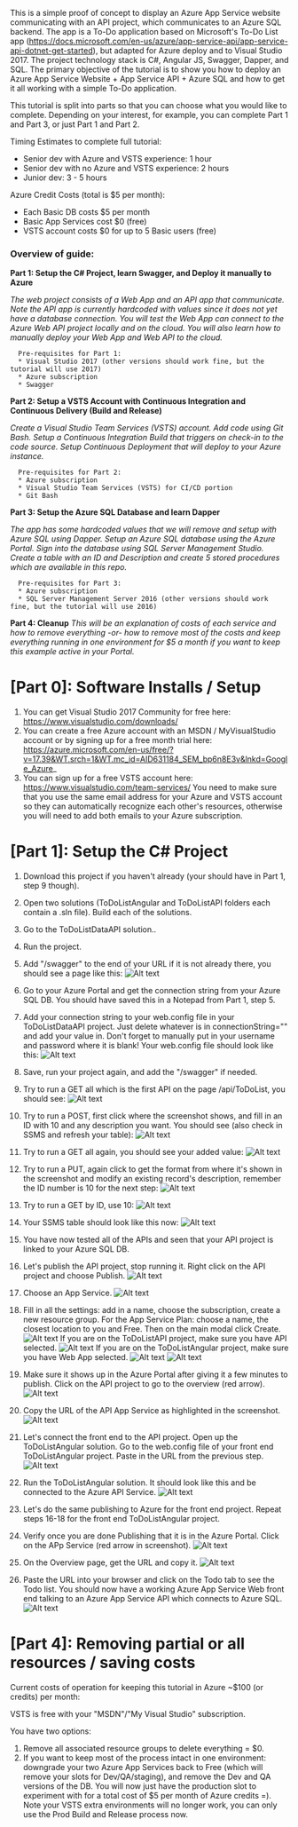 
This is a simple proof of concept to display an Azure App Service website communicating with an API project, which communicates to an Azure SQL backend.  The app is a To-Do application based on Microsoft's To-Do List app (https://docs.microsoft.com/en-us/azure/app-service-api/app-service-api-dotnet-get-started), but adapted for Azure deploy and to Visual Studio 2017.  The project technology stack is C#, Angular JS, Swagger, Dapper, and SQL. The primary objective of the tutorial is to show you how to deploy an Azure App Service Website + App Service API + Azure SQL and how to get it all working with a simple To-Do application. 

This tutorial is split into parts so that you can choose what you would like to complete. Depending on your interest, for example, you can complete Part 1 and Part 3, or just Part 1 and Part 2.

Timing Estimates to complete full tutorial: 
* Senior dev with Azure and VSTS experience: 1 hour
* Senior dev with no Azure and VSTS experience: 2 hours
* Junior dev: 3 - 5 hours

Azure Credit Costs (total is $5 per month): 
* Each Basic DB costs $5 per month 
* Basic App Services cost $0 (free)
* VSTS account costs $0 for up to 5 Basic users (free)

### Overview of guide:
**Part 1: Setup the C# Project, learn Swagger, and Deploy it manually to Azure**

*The web project consists of a Web App and an API app that communicate.  Note the API app is currently hardcoded with values since it does not yet have a database connection.  You will test the Web App can connect to the Azure Web API project locally and on the cloud.  You will also learn how to manually deploy your Web App and Web API to the cloud.* 

      Pre-requisites for Part 1:
      * Visual Studio 2017 (other versions should work fine, but the tutorial will use 2017)
      * Azure subscription
      * Swagger

**Part 2: Setup a VSTS Account with Continuous Integration and Continuous Delivery (Build and Release)**

*Create a Visual Studio Team Services (VSTS) account.  Add code using Git Bash.  Setup a Continuous Integration Build that triggers on check-in to the code source. Setup Continuous Deployment that will deploy to your Azure instance.*

      Pre-requisites for Part 2:
      * Azure subscription
      * Visual Studio Team Services (VSTS) for CI/CD portion
      * Git Bash

**Part 3: Setup the Azure SQL Database and learn Dapper**

*The app has some hardcoded values that we will remove and setup with Azure SQL using Dapper. Setup an Azure SQL database using the Azure Portal.  Sign into the database using SQL Server Management Studio. Create a table with an ID and Description and create 5 stored procedures which are available in this repo.*

      Pre-requisites for Part 3:
      * Azure subscription
      * SQL Server Management Server 2016 (other versions should work fine, but the tutorial will use 2016)

**Part 4: Cleanup**
*This will be an explanation of costs of each service and how to remove everything -or- how to remove most of the costs and keep everything running in one environment for $5 a month if you want to keep this example active in your Portal.*


# [Part 0]: Software Installs / Setup
1. You can get Visual Studio 2017 Community for free here: https://www.visualstudio.com/downloads/
2. You can create a free Azure account with an MSDN / MyVisualStudio account or by signing up for a free month trial here: https://azure.microsoft.com/en-us/free/?v=17.39&WT.srch=1&WT.mc_id=AID631184_SEM_bp6n8E3v&lnkd=Google_Azure_
3. You can sign up for a free VSTS account here: https://www.visualstudio.com/team-services/
You need to make sure that you use the same email address for your Azure and VSTS account so they can automatically recognize each other's resources, otherwise you will need to add both emails to your Azure subscription. 

# [Part 1]: Setup the C# Project
1. Download this project if you haven't already (your should have in Part 1, step 9 though). 
2. Open two solutions (ToDoListAngular and ToDoListAPI folders each contain a .sln file). Build each of the solutions.
3. Go to the ToDoListDataAPI solution.. 
4. Run the project. 
5. Add "/swagger" to the end of your URL if it is not already there, you should see a page like this: 
      ![Alt text](/Images/Part2/01.png?raw=true "Swagger main page")
6. Go to your Azure Portal and get the connection string from your Azure SQL DB. You should have saved this in a Notepad from Part 1, step 5.
7. Add your connection string to your web.config file in your ToDoListDataAPI project.  Just delete whatever is in connectionString="" and add your value in. Don't forget to manually put in your username and password where it is blank! Your web.config file should look like this:
      ![Alt text](/Images/Part2/00.png?raw=true "Web config with Connection String")
8. Save, run your project again, and add the "/swagger" if needed. 
9. Try to run a GET all which is the first API on the page /api/ToDoList, you should see:
      ![Alt text](/Images/Part2/02.png?raw=true "More Swagger API calls..")
10. Try to run a POST, first click where the screenshot shows, and fill in an ID with 10 and any description you want.  You should see (also check in SSMS and refresh your table):
      ![Alt text](/Images/Part2/03.png?raw=true "More Swagger API calls..")
11. Try to run a GET all again, you should see your added value:
      ![Alt text](/Images/Part2/04.png?raw=true "More Swagger API calls..")
12. Try to run a PUT, again click to get the format from where it's shown in the screenshot and modify an existing record's description, remember the ID number is 10 for the next step:
      ![Alt text](/Images/Part2/05.png?raw=true "More Swagger API calls..")
13. Try to run a GET by ID, use 10:
      ![Alt text](/Images/Part2/06.png?raw=true "More Swagger API calls..")
14. Your SSMS table should look like this now:
      ![Alt text](/Images/Part2/07.png?raw=true "SSMS Table Updated")
15. You have now tested all of the APIs and seen that your API project is linked to your Azure SQL DB. 
16. Let's publish the API project, stop running it.  Right click on the API project and choose Publish.
      ![Alt text](/Images/Part2/08.png?raw=true "Publishing the API project")
17. Choose an App Service.
      ![Alt text](/Images/Part2/09.png?raw=true "Publishing the API project")
18. Fill in all the settings: add in a name, choose the subscription, create a new resource group. For the App Service Plan: choose a name, the closest location to you and Free. Then on the main modal click Create. 
      ![Alt text](/Images/Part2/10.png?raw=true "Publishing the API project")
If you are on the ToDoListAPI project, make sure you have API selected. 
      ![Alt text](/Images/Part2/18.png?raw=true "Publishing the API project")
If you are on the ToDoListAngular project, make sure you have Web App selected. 
      ![Alt text](/Images/Part2/19.png?raw=true "Publishing the API project")
      ![Alt text](/Images/Part2/11.png?raw=true "Publishing the API project")

19. Make sure it shows up in the Azure Portal after giving it a few minutes to publish. Click on the API project to go to the overview (red arrow).
      ![Alt text](/Images/Part2/12.png?raw=true "Publishing the API project")
20. Copy the URL of the API App Service as highlighted in the screenshot. 
      ![Alt text](/Images/Part2/13.png?raw=true "Connecting your local front end project to the Azure API Service")
21. Let's connect the front end to the API project.  Open up the ToDoListAngular solution.  Go to the web.config file of your front end ToDoListAngular project. Paste in the URL from the previous step. 
      ![Alt text](/Images/Part2/14.png?raw=true "Connecting your local front end project to the Azure API Service")
22. Run the ToDoListAngular solution. It should look like this and be connected to the Azure API Service.
      ![Alt text](/Images/Part2/18.png?raw=true "Connecting your local front end project to the Azure API Service")
21. Let's do the same publishing to Azure for the front end project.  Repeat steps 16-18 for the front end ToDoListAngular project. 
22. Verify once you are done Publishing that it is in the Azure Portal.  Click on the APp Service (red arrow in screenshot). 
      ![Alt text](/Images/Part2/15.png?raw=true "Connecting your local front end project to the Azure API Service")
23. On the Overview page, get the URL and copy it. 
      ![Alt text](/Images/Part2/16.png?raw=true "Connecting your local front end project to the Azure API Service")
24. Paste the URL into your browser and click on the Todo tab to see the Todo list. You should now have a working Azure App Service Web  front end talking to an Azure App Service API which connects to Azure SQL. 
      ![Alt text](/Images/Part2/17.png?raw=true "Connecting your local front end project to the Azure API Service")
 

# [Part 4]: Removing partial or all resources / saving costs
Current costs of operation for keeping this tutorial in Azure ~$100 (or credits) per month:

VSTS is free with your "MSDN"/"My Visual Studio" subscription. 

You have two options: 
1. Remove all associated resource groups to delete everything = $0. 
2. If you want to keep most of the process intact in one environment: downgrade your two Azure App Services back to Free (which will remove your slots for Dev/QA/staging), and remove the Dev and QA versions of the DB. You will now just have the production slot to experiment with for a total cost of $5 per month of Azure credits =). Note your VSTS extra environments will no longer work, you can only use the Prod Build and Release process now. 


